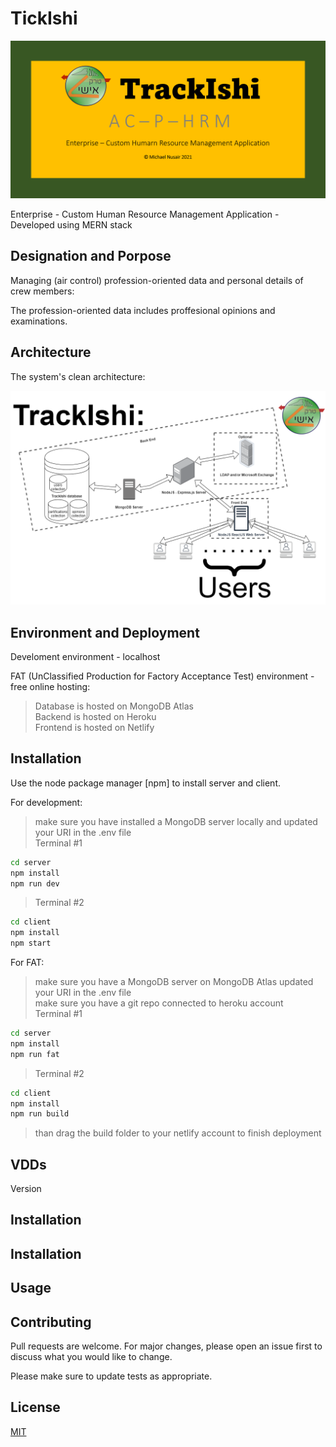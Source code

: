 # TickIshi

![alt text](https://github.com/MNPCMW6444/TrackIshi/blob/main_react/more/documentation/info/repository-card.png?raw=true)

Enterprise - Custom Human Resource Management Application - Developed using MERN stack

## Designation and Porpose

Managing (air control) profession-oriented data and personal details of crew members:

The profession-oriented data includes proffesional opinions and examinations.

## Architecture
The system's clean architecture:


![alt text](https://github.com/MNPCMW6444/TrackIshi/blob/main_react/more/documentation/architecture/system%20architecture.png?raw=true)

## Environment and Deployment

Develoment environment - localhost

FAT (UnClassified Production for Factory Acceptance Test) environment - free online hosting:
> Database is hosted on MongoDB Atlas<br />
> Backend is hosted on Heroku<br />
> Frontend is hosted on Netlify<br />

## Installation

Use the node package manager [npm] to install server and client.

For development:
> make sure you have installed a MongoDB server locally and updated your URI in the .env file<br />
> Terminal #1<br />
 ```bash
 cd server
 npm install
 npm run dev
 ```
> Terminal #2 <br />
 ```bash
 cd client
 npm install
 npm start
 ```

For FAT:
> make sure you have  a MongoDB server on MongoDB Atlas updated your URI in the .env file <br />
> make sure you have a git repo connected to heroku account <br />
> Terminal #1 <br />
 ```bash
 cd server
 npm install
 npm run fat
 ```
> Terminal #2 <br />
 ```bash
 cd client
 npm install
 npm run build
 ```
> than drag the build folder to your netlify account to finish deployment<br />

## VDDs

Version 




## Installation




## Installation



## Usage




## Contributing
Pull requests are welcome. For major changes, please open an issue first to discuss what you would like to change.

Please make sure to update tests as appropriate.

## License
[MIT](https://choosealicense.com/licenses/mit/)
